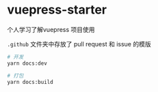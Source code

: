 # vuepress-starter

个人学习了解vuepress 项目使用

`.github` 文件夹中存放了 pull request 和 issue 的模版

```bash
# 开发
yarn docs:dev

# 打包
yarn docs:build
```
